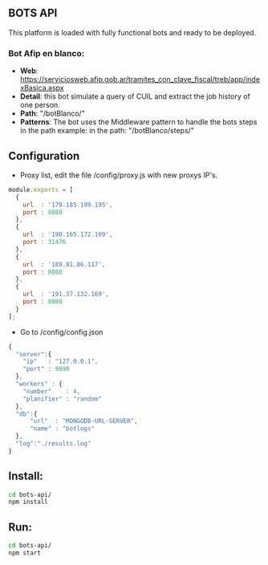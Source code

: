 ## BOTS API
This platform is loaded with fully functional bots and ready to be deployed.

### Bot Afip en blanco:
- **Web**: https://serviciosweb.afip.gob.ar/tramites_con_clave_fiscal/treb/app/indexBasica.aspx
- **Detail**: this bot simulate a query of CUIL and extract the job history of one person.
- **Path**: "/botBlanco/"
- **Patterns**: The bot uses the Middleware pattern to handle the bots steps in the path example:  in the path: "/botBlanco/steps/"

## Configuration
- Proxy list, edit the file /config/proxy.js with new proxys IP's.

```js
module.exports = [
  {
    url  : '179.185.199.195',
    port : 8080
  },
  {
    url  : '190.165.172.109',
    port : 31476
  },
  {
    url  : '189.81.86.117',
    port : 8080
  },
  {
    url  : '191.37.132.169',
    port : 8080
  }
];
```
- Go to /config/config.json

```js
{
  "server":{
    "ip"   : "127.0.0.1",
    "port" : 9090
  },
  "workers" : {
    "number"    : 4,
    "planifier" : "random"
  },
  "db":{
      "url"  : "MONGODB-URL-SERVER",
      "name" : "botlogs"    
  },
  "log":"./results.log"
}

```

## Install:
```sh
cd bots-api/
npm install
```

## Run:
```sh
cd bots-api/
npm start
```
